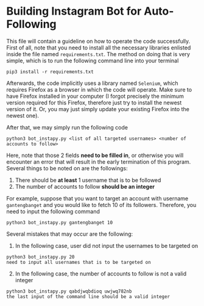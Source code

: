 # Building Instagram Bot for Auto-Following

This file will contain a guideline on how to operate the code successfully. First of all, note that you need to install all the necessary libraries enlisted inside the file named ```requirements.txt```. The method on doing that is very simple, which is to run the following command line into your terminal

```
pip3 install -r requirements.txt
```

Afterwards, the code implicitly uses a library named ```Selenium```, which requires Firefox as a browser in which the code will operate. Make sure to have Firefox installed in your computer (I forgot precisely the minimum version required for this Firefox, therefore just try to install the newest version of it. Or, you may just simply update your existing Firefox into the newest one).

After that, we may simply run the following code

```
python3 bot_instapy.py <list of all targeted usernames> <number of accounts to follow>
```

Here, note that those 2 fields **need to be filled in**, or otherwise you will encounter an error that will result in the early termination of this program. Several things to be noted on are the followings:
1. There should be **at least** 1 username that is to be followed
2. The number of accounts to follow **should be an integer**

For example, suppose that you want to target an account with username ```gantengbanget``` and you would like to fetch 10 of its followers. Therefore, you need to input the following command
```
python3 bot_instapy.py gantengbanget 10
```

Several mistakes that may occur are the following:
1. In the following case, user did not input the usernames to be targeted on
```
python3 bot_instapy.py 20
need to input all usernames that is to be targeted on
```

2. In the following case, the number of accounts to follow is not a valid integer
```
python3 bot_instapy.py qabdjwqbdioq uwjwq782nb
the last input of the command line should be a valid integer
```
